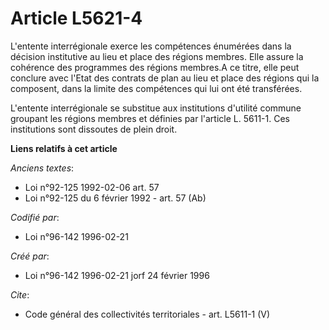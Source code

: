 # Article L5621-4

L'entente interrégionale exerce les compétences énumérées dans la décision institutive au lieu et place des régions membres.
Elle assure la cohérence des programmes des régions membres.A ce titre, elle peut conclure avec l'Etat des contrats de plan
au lieu et place des régions qui la composent, dans la limite des compétences qui lui ont été transférées.

L'entente interrégionale se substitue aux institutions d'utilité commune groupant les régions membres et définies par
l'article L. 5611-1. Ces institutions sont dissoutes de plein droit.

**Liens relatifs à cet article**

_Anciens textes_:

  - Loi n°92-125 1992-02-06 art. 57
  - Loi n°92-125 du 6 février 1992 - art. 57 (Ab)

_Codifié par_:

  - Loi n°96-142 1996-02-21

_Créé par_:

  - Loi n°96-142 1996-02-21 jorf 24 février 1996

_Cite_:

  - Code général des collectivités territoriales - art. L5611-1 (V)
